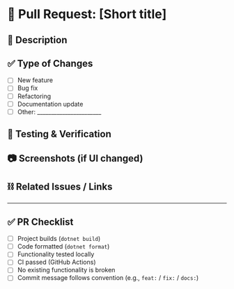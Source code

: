 # 📌 Pull Request: [Short title]

## 📝 Description
<!-- Briefly describe the changes introduced in this PR -->

## ✅ Type of Changes
- [ ] New feature
- [ ] Bug fix
- [ ] Refactoring
- [ ] Documentation update
- [ ] Other: _______________________

## 🧪 Testing & Verification
<!-- How was this tested? Any specific scenarios to review? -->

## 📷 Screenshots (if UI changed)
<!-- Attach screenshots or screen recording -->

## ⛓ Related Issues / Links
<!-- Example: Closes #12 -->

---

## ✅ PR Checklist
- [ ] Project builds (`dotnet build`)
- [ ] Code formatted (`dotnet format`)
- [ ] Functionality tested locally
- [ ] CI passed (GitHub Actions)
- [ ] No existing functionality is broken
- [ ] Commit message follows convention (e.g., `feat:` / `fix:` / `docs:`)